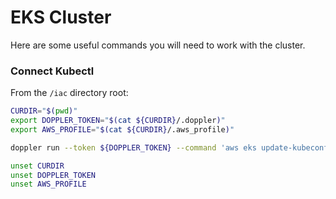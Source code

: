 # EKS Cluster

Here are some useful commands you will need to work with the cluster.

### Connect Kubectl

From the `/iac` directory root:

```bash
CURDIR="$(pwd)"
export DOPPLER_TOKEN="$(cat ${CURDIR}/.doppler)"
export AWS_PROFILE="$(cat ${CURDIR}/.aws_profile)"

doppler run --token ${DOPPLER_TOKEN} --command 'aws eks update-kubeconfig --region ${AWS_REGION} --name my-eks-cluster --profile ${AWS_PROFILE}'

unset CURDIR
unset DOPPLER_TOKEN
unset AWS_PROFILE
```
